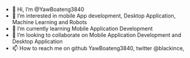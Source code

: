- 👋 Hi, I’m @YawBoateng3840
- 👀 I’m interested in mobile App development, Desktop Application, Machine Learning and Robots
- 🌱 I’m currently learning Mobile Application Development
- 💞️ I’m looking to collaborate on Mobile Application Development and Desktop Application 
- 📫 How to reach me on github YawBoateng3840, twitter @blackince,

<!---
YawBoateng3840/YawBoateng3840 is a ✨ special ✨ repository because its `README.md` (this file) appears on your GitHub profile.
You can click the Preview link to take a look at your changes.
--->
